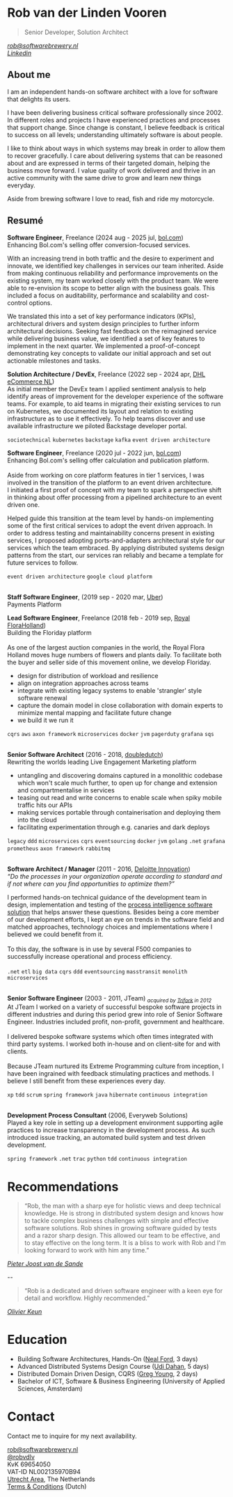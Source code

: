 # Rob van der Linden Vooren

> Senior Developer, Solution Architect<br/>

_[rob@softwarebrewery.nl](mailto:rob@softwarebrewery.nl)_<br/>
_[Linkedin](https://www.linkedin.com/in/robvanderlindenvooren/)_<br/>

## About me
I am an independent hands-on software architect with a love for software that delights its users.

I have been delivering business critical software professionally since 2002. In different roles and projects I have experienced practices and processes that support change. Since change is constant, I believe feedback is critical to success on all levels; understanding ultimately software is about people.

I like to think about ways in which systems may break in order to allow them to recover gracefully. I care about delivering systems that can be reasoned about and are expressed in terms of their targeted domain, helping the business move forward. I value quality of work delivered and thrive in an active community with the same drive to grow and learn new things everyday.

Aside from brewing software I love to read, fish and ride my motorcycle.

## Resumé
**Software Engineer**, Freelance (2024 aug - 2025 jul, [bol.com](https://www.bol.com))<br/>
Enhancing Bol.com's selling offer conversion-focused services.<br/>

With an increasing trend in both traffic and the desire to experiment and innovate, we identified key challenges in
services our team inherited. Aside from making continuous reliability and performance improvements on the existing system, my team worked closely with
the product team. We were able to re-envision its scope to better align with the business goals. This included a focus on
auditability, performance and scalability and cost-control options.

We translated this into a set of key performance indicators (KPIs), architectural drivers and
system design principles to further inform architectural decisions. Seeking fast feedback on the reimagined service
while delivering business value, we identified a set of key features to implement in the next quarter.
We implemented a proof-of-concept demonstrating key concepts to validate our initial approach and set out actionable
milestones and tasks.

**Solution Architecture / DevEx**, Freelance (2022 sep - 2024 apr, [DHL eCommerce NL](http://www.dhlecommerce.nl/))<br/>
As initial member the DevEx team I applied sentiment analysis to help identify areas of improvement for the
developer experience of the software teams. For example, to aid teams in migrating their existing services to run on
Kubernetes, we documented its layout and relation to existing infrastructure as to use it effectively. To help teams
discover and use available infrastructure we piloted Backstage developer portal.

`sociotechnical` `kubernetes` `backstage` `kafka` `event driven architecture`<br/>

**Software Engineer**, Freelance (2020 jul - 2022 jun, [bol.com](https://www.bol.com))<br/>
Enhancing Bol.com's selling offer calculation and publication platform.<br/>
<br/>
Aside from working on core platform features in tier 1 services, I was involved in the transition of the platform to an
event driven architecture.
<br/>
I initiated a first proof of concept with my team to spark a perspective shift in thinking about offer processing from a
pipelined architecture to an event driven one.<br/>

Helped guide this transition at the team level by hands-on implementing some of the first critical services to adopt
the event driven approach. In order to address testing and maintainability concerns present in existing services, I
proposed adopting ports-and-adapters architectural style for our services which the team embraced.
By applying distributed systems design patterns from the start, our services ran reliably and became a template for
future services to follow.<br/>

`event driven architecture` `google cloud platform`<br/>
<br/>

**Staff Software Engineer**, (2019 sep - 2020 mar, [Uber](https://www.uber.com))<br/>
Payments Platform<br/>

**Lead Software Engineer**, Freelance (2018 feb - 2019 sep, [Royal FloraHolland](https://www.royalfloraholland.com))<br/>
Building the Floriday platform<br/>
<br/>
As one of the largest auction companies in the world, the Royal Flora Holland moves huge numbers of flowers and plants daily.
To facilitate both the buyer and seller side of this movement online, we develop Floriday.
* design for distribution of workload and resilience
* align on integration approaches across teams
* integrate with existing legacy systems to enable 'strangler' style software renewal
* capture the domain model in close collaboration with domain experts to minimize mental mapping and facilitate future change
* we build it we run it

`cqrs` `aws` `axon framework` `microservices` `docker` `jvm` `pagerduty` `grafana` `sqs`<br/>
<br/>

**Senior Software Architect** (2016 - 2018, [doubledutch](https://www.doubledutch.me))<br/>
Rewriting the worlds leading Live Engagement Marketing platform<br/>
* untangling and discovering domains captured in a monolithic codebase which won't scale much further, to open up for change and extension and compartmentalise in services
* teasing out read and write concerns to enable scale when spiky mobile traffic hits our APIs
* making services portable through containerisation and deploying them into the cloud
* facilitating experimentation through e.g. canaries and dark deploys

`legacy` `ddd` `microservices` `cqrs` `eventsourcing` `docker` `jvm` `golang` `.net` `grafana` `prometheus` `axon framework` `rabbitmq`<br/>
<br/>

**Software Architect / Manager** (2011 - 2016, [Deloitte Innovation](https://www2.deloitte.com/nl/nl/pages/innovatie/topics/innovatie.html))<br/>
_“Do the processes in your organization operate according to standard and if not where can you find opportunities to optimize them?”_

I performed hands-on technical guidance of the development team in design, implementation and testing of the [process intelligence software solution](https://www2.deloitte.com/us/en/pages/operations/solutions/process-efficiency-with-advanced-analytics.html) that helps answer these questions. Besides being a core member of our development efforts, I kept an eye on trends in the software field and matched approaches, technology choices and implementations where I believed we could benefit from it.<br/>
<br/>
To this day, the software is in use by several F500 companies to successfully increase operational and process efficiency.<br/>
<br/>
`.net` `etl` `big data` `cqrs` `ddd` `eventsourcing` `masstransit` `monolith` `microservices`<br/>
<br/>

**Senior Software Engineer** (2003 - 2011, JTeam) _<sub>acquired by [Trifork](http://trifork.nl) in 2012</sub>_<br/>
At JTeam I worked on a variety of successful bespoke software projects in different industries and during this period grew into role of Senior Software Engineer. Industries included profit, non-profit, government and healthcare.<br/>
<br/>
I delivered bespoke software systems which often times integrated with third party systems. I worked both in-house and on client-site for and with clients.<br/>
<br/>
Because JTeam nurtured its Extreme Programming culture from inception, I have been ingrained with feedback stimulating practices and methods. I believe I still benefit from these experiences every day.

`xp` `tdd` `scrum` `spring framework` `java` `hibernate` `continuous integration`<br/>
<br/>

**Development Process Consultant** (2006, Everyweb Solutions)<br/>
Played a key role in setting up a development environment supporting agile practices to increase transparency in the development process. As such introduced issue tracking, an automated build system and test driven development.

`spring framework` `.net` `trac` `python` `tdd` `continuous integration`

# Recommendations
> “Rob, the man with a sharp eye for holistic views and deep technical knowledge. He is strong in distributed system design and knows how to tackle complex business challenges with simple and effective software solutions. Rob shines in growing software guided by tests and a razor sharp design. This allowed our team to be effective, and to stay effective on the long term. It is a bliss to work with Rob and I'm looking forward to work with him any time.”

_<a href="https://www.linkedin.com/in/pjvds/">Pieter Joost van de Sande</a>_

--

> “Rob is a dedicated and driven software engineer with a keen eye for detail and workflow. Highly recommended.”

 _<a href="https://www.linkedin.com/in/olivier-keun-8494913/">Olivier Keun</a>_

# Education
* Building Software Architectures, Hands-On ([Neal Ford](http://nealford.com/), 3 days)<br/>
* Advanced Distributed Systems Design Course ([Udi Dahan](http://udidahan.com), 5 days)<br/>
* Distributed Domain Driven Design, CQRS ([Greg Young](https://gregfyoung.wordpress.com), 2 days)<br/>
* Bachelor of ICT, Software & Business Engineering (University of Applied Sciences, Amsterdam)

# Contact
Contact me to inquire for my next availability.

[rob@softwarebrewery.nl](mailto:rob@softwarebrewery.nl)<br/>
[@robvdlv](https://twitter.com/robvdlv)<br/>
KvK 69654050<br/>
VAT-ID NL002135970B94<br/>
[Utrecht Area](https://www.google.nl/maps/place/Utrecht), The Netherlands<br/>
[Terms & Conditions](resources/algemene-voorwaarden-software-brewery-20180201.pdf) (Dutch)<br/>
